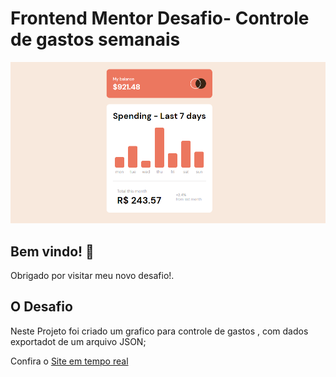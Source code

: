 # Frontend Mentor Desafio- Controle de gastos semanais

![Design preview for the Expenses chart component coding challenge](./images/print.png)

## Bem vindo! 👋

Obrigado por visitar meu novo desafio!.

## O Desafio

Neste Projeto foi criado um grafico para controle de gastos , com dados exportadot de um arquivo JSON;

Confira o [Site em tempo real]('https://otaviosouza21.github.io/Grafico-de-gastos/')